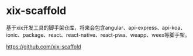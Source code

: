 # xix-scaffold

基于xix开发工具的脚手架仓库，将来会包含angular、api-express、api-koa、ionic、package、react、react-native、react-pwa、weapp、weex等脚手架。

https://github.com/xix-scaffold
